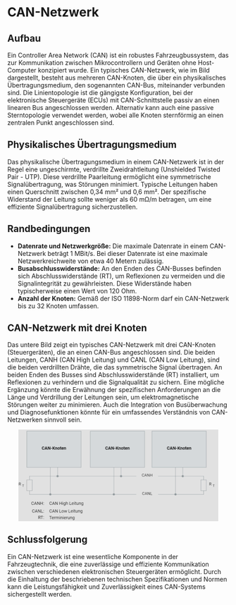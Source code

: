 # CAN-Netzwerk

## Aufbau

Ein Controller Area Network (CAN) ist ein robustes Fahrzeugbussystem, das zur Kommunikation zwischen Mikrocontrollern und Geräten ohne Host-Computer konzipiert wurde. Ein typisches CAN-Netzwerk, wie im Bild dargestellt, besteht aus mehreren CAN-Knoten, die über ein physikalisches Übertragungsmedium, den sogenannten CAN-Bus, miteinander verbunden sind. Die Linientopologie ist die gängigste Konfiguration, bei der elektronische Steuergeräte (ECUs) mit CAN-Schnittstelle passiv an einen linearen Bus angeschlossen werden. Alternativ kann auch eine passive Sterntopologie verwendet werden, wobei alle Knoten sternförmig an einen zentralen Punkt angeschlossen sind.

## Physikalisches Übertragungsmedium

Das physikalische Übertragungsmedium in einem CAN-Netzwerk ist in der Regel eine ungeschirmte, verdrillte Zweidrahtleitung (Unshielded Twisted Pair - UTP). Diese verdrillte Paarleitung ermöglicht eine symmetrische Signalübertragung, was Störungen minimiert. Typische Leitungen haben einen Querschnitt zwischen 0,34 mm² und 0,6 mm². Der spezifische Widerstand der Leitung sollte weniger als 60 mΩ/m betragen, um eine effiziente Signalübertragung sicherzustellen.

## Randbedingungen

- **Datenrate und Netzwerkgröße:** Die maximale Datenrate in einem CAN-Netzwerk beträgt 1 MBit/s. Bei dieser Datenrate ist eine maximale Netzwerkreichweite von etwa 40 Metern zulässig.
- **Busabschlusswiderstände:** An den Enden des CAN-Busses befinden sich Abschlusswiderstände (RT), um Reflexionen zu vermeiden und die Signalintegrität zu gewährleisten. Diese Widerstände haben typischerweise einen Wert von 120 Ohm.
- **Anzahl der Knoten:** Gemäß der ISO 11898-Norm darf ein CAN-Netzwerk bis zu 32 Knoten umfassen.

## CAN-Netzwerk mit drei Knoten

Das untere Bild zeigt ein typisches CAN-Netzwerk mit drei CAN-Knoten (Steuergeräten), die an einen CAN-Bus angeschlossen sind. Die beiden Leitungen, CANH (CAN High Leitung) und CANL (CAN Low Leitung), sind die beiden verdrillten Drähte, die das symmetrische Signal übertragen. An beiden Enden des Busses sind Abschlusswiderstände (RT) installiert, um Reflexionen zu verhindern und die Signalqualität zu sichern. Eine mögliche Ergänzung könnte die Erwähnung der spezifischen Anforderungen an die Länge und Verdrillung der Leitungen sein, um elektromagnetische Störungen weiter zu minimieren. Auch die Integration von Busüberwachung und Diagnosefunktionen könnte für ein umfassendes Verständnis von CAN-Netzwerken sinnvoll sein.

<img src="./image/1712017258157.png" alt="CAN-Netzwerk" style="max-width:90%; display: block; margin: 0 auto;" />


## Schlussfolgerung

Ein CAN-Netzwerk ist eine wesentliche Komponente in der Fahrzeugtechnik, die eine zuverlässige und effiziente Kommunikation zwischen verschiedenen elektronischen Steuergeräten ermöglicht. Durch die Einhaltung der beschriebenen technischen Spezifikationen und Normen kann die Leistungsfähigkeit und Zuverlässigkeit eines CAN-Systems sichergestellt werden.
